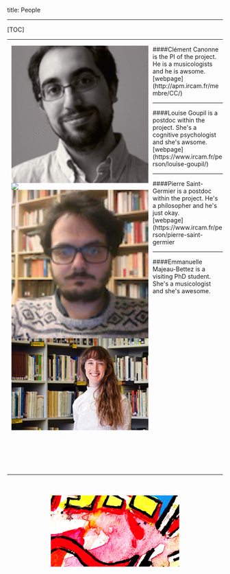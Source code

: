title: People

---

[TOC]

---

<img src="../images/clement.canonne.gif" width="320" style="float:left" hspace="10">
####Clément Canonne
is the PI of the project. He is a musicologists and he is awsome.
<br>
[webpage](http://apm.ircam.fr/membre/CC/)

---

<img src="../images/louise_goupil.gif" width="320" style="float:left" hspace="10">
####Louise Goupil 
is a postdoc within the project. She's a cognitive psychologist and she's awsome.
<br>
[webpage](https://www.ircam.fr/person/louise-goupil/)

---

<img src="../images/PierreSaintGermier.jpg" width="320" style="float:left" hspace="10">
####Pierre Saint-Germier
is a postdoc within the project. He's a philosopher and he's just okay.
<br>
[webpage](https://www.ircam.fr/person/pierre-saint-germier

---
<img src="../images/Emmanuelle-Majeau.jpg" width="320" style="float:left" hspace="10">
####Emmanuelle Majeau-Bettez is a visiting PhD student. She's a musicologist and she's awesome.

<br><br><br>
<br>
<br>
<br><br><br>
<br>
<br>
<br><br><br>
<br>
<br>
<br><br><br>
<br>
<br>
<br><br><br>

---

<p align="center">
   <br><br>
  <img src="../images/IKPoster_frag16.png" width="300">
   <br><br>
</p>
